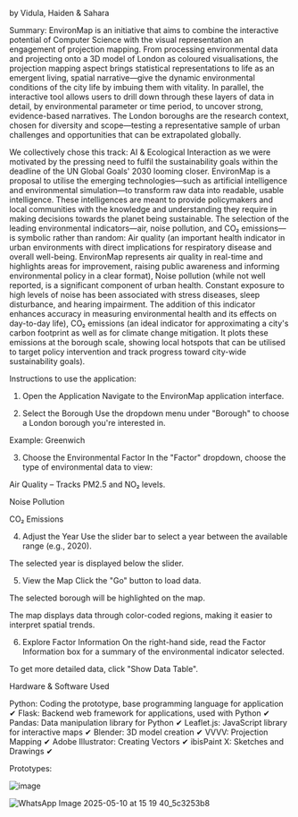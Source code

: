 
by Vidula, Haiden &amp; Sahara 

Summary:
EnvironMap is an initiative that aims to combine the interactive potential of Computer Science with the visual representation an engagement of projection mapping. From processing environmental data and projecting onto a 3D model of London as coloured visualisations, the projection mapping aspect brings statistical representations to life as an emergent living, spatial narrative—give the dynamic environmental conditions of the city life by imbuing them with vitality. In parallel, the interactive tool allows users to drill down through these layers of data in detail, by environmental parameter or time period, to uncover strong, evidence-based narratives. The London boroughs are the research context, chosen for diversity and scope—testing a representative sample of urban challenges and opportunities that can be extrapolated globally. 

We collectively chose this track: AI & Ecological Interaction as we were motivated by the pressing need to fulfil the sustainability goals within the deadline of the UN Global Goals' 2030 looming closer. EnvironMap is a proposal to utilise the emerging technologies—such as artificial intelligence and environmental simulation—to transform raw data into readable, usable intelligence. These intelligences are meant to provide policymakers and local communities with the knowledge and understanding they require in making decisions towards the planet being sustainable. The selection of the leading environmental indicators—air, noise pollution, and CO₂ emissions—is symbolic rather than random: Air quality (an important health indicator in urban environments with direct implications for respiratory disease and overall well-being. EnvironMap represents air quality in real-time and highlights areas for improvement, raising public awareness and informing environmental policy in a clear format), Noise pollution (while not well reported, is a significant component of urban health. Constant exposure to high levels of noise has been associated with stress diseases, sleep disturbance, and hearing impairment. The addition of this indicator enhances accuracy in measuring environmental health and its effects on day-to-day life), CO₂ emissions (an ideal indicator for approximating a city's carbon footprint as well as for climate change mitigation. It plots these emissions at the borough scale, showing local hotspots that can be utilised to target policy intervention and track progress toward city-wide sustainability goals).


Instructions to use the application:

1. Open the Application
Navigate to the EnvironMap application interface.

2. Select the Borough
Use the dropdown menu under "Borough" to choose a London borough you're interested in.

Example: Greenwich

3. Choose the Environmental Factor
In the "Factor" dropdown, choose the type of environmental data to view:

Air Quality – Tracks PM2.5 and NO₂ levels.

Noise Pollution

CO₂ Emissions

4. Adjust the Year
Use the slider bar to select a year between the available range (e.g., 2020).

The selected year is displayed below the slider.

5. View the Map
Click the "Go" button to load data.

The selected borough will be highlighted on the map.

The map displays data through color-coded regions, making it easier to interpret spatial trends.

6. Explore Factor Information
On the right-hand side, read the Factor Information box for a summary of the environmental indicator selected.

To get more detailed data, click "Show Data Table".


Hardware & Software Used

Python: Coding the prototype, base programming language for application	✔
Flask: Backend web framework for applications, used with Python	✔
Pandas: Data manipulation library for Python	✔
Leaflet.js: JavaScript library for interactive maps	✔
Blender: 3D model creation	✔
VVVV: Projection Mapping	✔
Adobe Illustrator: Creating Vectors	✔
ibisPaint X: Sketches and Drawings 	✔


Prototypes:

![image](https://github.com/user-attachments/assets/d2ebdbd6-bc4d-405e-81dc-1668ba8a9137)

![WhatsApp Image 2025-05-10 at 15 19 40_5c3253b8](https://github.com/user-attachments/assets/ec2ddd9f-86d9-4c11-81f9-51ad9cde13da)





